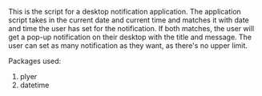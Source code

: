 This is the script for a desktop notification application. The application script 
takes in the current date and current time and matches it with date and time the
user has set for the notification. If both matches, the user will get a pop-up notification
on their desktop with the title and message.
The user can set as many notification as they want, as there's no upper limit.

Packages used:
1. plyer
2. datetime